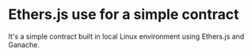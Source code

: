 # Ethers.js use for a simple contract

It's a simple contract built in local Linux environment using Ethers.js and Ganache.
